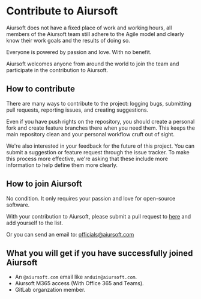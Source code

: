 # Contribute to Aiursoft

Aiursoft does not have a fixed place of work and working hours, all members of the Aiursoft team still adhere to the Agile model and clearly know their work goals and the results of doing so.

Everyone is powered by passion and love. With no benefit.

Aiursoft welcomes anyone from around the world to join the team and participate in the contribution to Aiursoft.

## How to contribute

There are many ways to contribute to the project: logging bugs, submitting pull requests, reporting issues, and creating suggestions.

Even if you have push rights on the repository, you should create a personal fork and create feature branches there when you need them. This keeps the main repository clean and your personal workflow cruft out of sight.

We're also interested in your feedback for the future of this project. You can submit a suggestion or feature request through the issue tracker. To make this process more effective, we're asking that these include more information to help define them more clearly.

## How to join Aiursoft

No condition. It only requires your passion and love for open-source software.

With your contribution to Aiursoft, please submit a pull request to [here](https://gitlab.aiursoft.com/aiursoft/infrastructures/-/blob/master/doc/Welcome/About%20Aiursoft.md) and add yourself to the list.

Or you can send an email to: [officials@aiursoft.com](mailto://officials@aiursoft.com)

## What you will get if you have successfully joined Aiursoft

* An `@aiursoft.com` email like `anduin@aiursoft.com`.
* Aiursoft M365 access (With Office 365 and Teams).
* GitLab organzation member.
